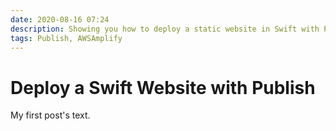 ```yaml
---
date: 2020-08-16 07:24
description: Showing you how to deploy a static website in Swift with Publish.
tags: Publish, AWSAmplify
---
```

# Deploy a Swift Website with Publish

My first post's text.
